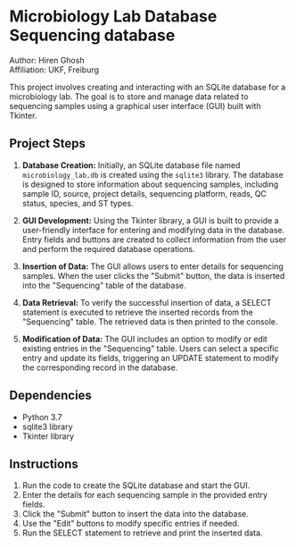 # Microbiology Lab Database Sequencing database

Author: Hiren Ghosh  
Affiliation: UKF, Freiburg

This project involves creating and interacting with an SQLite database for a microbiology lab. The goal is to store and manage data related to sequencing samples using a graphical user interface (GUI) built with Tkinter.

## Project Steps

1. **Database Creation:** Initially, an SQLite database file named `microbiology_lab.db` is created using the `sqlite3` library. The database is designed to store information about sequencing samples, including sample ID, source, project details, sequencing platform, reads, QC status, species, and ST types.

2. **GUI Development:** Using the Tkinter library, a GUI is built to provide a user-friendly interface for entering and modifying data in the database. Entry fields and buttons are created to collect information from the user and perform the required database operations.

3. **Insertion of Data:** The GUI allows users to enter details for sequencing samples. When the user clicks the "Submit" button, the data is inserted into the "Sequencing" table of the database.

4. **Data Retrieval:** To verify the successful insertion of data, a SELECT statement is executed to retrieve the inserted records from the "Sequencing" table. The retrieved data is then printed to the console.

5. **Modification of Data:** The GUI includes an option to modify or edit existing entries in the "Sequencing" table. Users can select a specific entry and update its fields, triggering an UPDATE statement to modify the corresponding record in the database.

## Dependencies

- Python 3.7
- sqlite3 library
- Tkinter library

## Instructions

1. Run the code to create the SQLite database and start the GUI.
2. Enter the details for each sequencing sample in the provided entry fields.
3. Click the "Submit" button to insert the data into the database.
4. Use the "Edit" buttons to modify specific entries if needed.
5. Run the SELECT statement to retrieve and print the inserted data.

